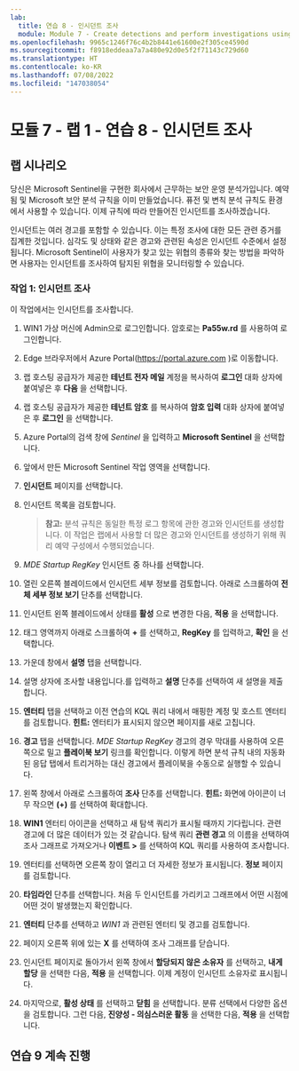 ```yaml
---
lab:
  title: 연습 8 - 인시던트 조사
  module: Module 7 - Create detections and perform investigations using Microsoft Sentinel
ms.openlocfilehash: 9965c1246f76c4b2b8441e61600e2f305ce4590d
ms.sourcegitcommit: f8918eddeaa7a7a480e92d0e5f2f71143c729d60
ms.translationtype: HT
ms.contentlocale: ko-KR
ms.lasthandoff: 07/08/2022
ms.locfileid: "147038054"
---
```

# <a name="module-7---lab-1---exercise-8---investigate-incidents"></a>모듈 7 - 랩 1 - 연습 8 - 인시던트 조사

## <a name="lab-scenario"></a>랩 시나리오


당신은 Microsoft Sentinel을 구현한 회사에서 근무하는 보안 운영 분석가입니다. 예약됨 및 Microsoft 보안 분석 규칙을 이미 만들었습니다. 퓨전 및 변칙 분석 규칙도 환경에서 사용할 수 있습니다. 이제 규칙에 따라 만들어진 인시던트를 조사하겠습니다.

인시던트는 여러 경고를 포함할 수 있습니다. 이는 특정 조사에 대한 모든 관련 증거를 집계한 것입니다. 심각도 및 상태와 같은 경고와 관련된 속성은 인시던트 수준에서 설정됩니다. Microsoft Sentinel이 사용자가 찾고 있는 위협의 종류와 찾는 방법을 파악하면 사용자는 인시던트를 조사하여 탐지된 위협을 모니터링할 수 있습니다.


### <a name="task-1-investigate-an-incident"></a>작업 1: 인시던트 조사

이 작업에서는 인시던트를 조사합니다.

1. WIN1 가상 머신에 Admin으로 로그인합니다. 암호로는 **Pa55w.rd** 를 사용하여 로그인합니다.  

1. Edge 브라우저에서 Azure Portal(https://portal.azure.com )로 이동합니다.

1. 랩 호스팅 공급자가 제공한 **테넌트 전자 메일** 계정을 복사하여 **로그인** 대화 상자에 붙여넣은 후 **다음** 을 선택합니다.

1. 랩 호스팅 공급자가 제공한 **테넌트 암호** 를 복사하여 **암호 입력** 대화 상자에 붙여넣은 후 **로그인** 을 선택합니다.

1. Azure Portal의 검색 창에 *Sentinel* 을 입력하고 **Microsoft Sentinel** 을 선택합니다.

1. 앞에서 만든 Microsoft Sentinel 작업 영역을 선택합니다.

1. **인시던트** 페이지를 선택합니다.

1. 인시던트 목록을 검토합니다.

    >**참고:** 분석 규칙은 동일한 특정 로그 항목에 관한 경고와 인시던트를 생성합니다. 이 작업은 랩에서 사용할 더 많은 경고와 인시던트를 생성하기 위해 쿼리 예약 구성에서 수행되었습니다.
  
1. *MDE Startup RegKey* 인시던트 중 하나를 선택합니다.

1. 열린 오른쪽 블레이드에서 인시던트 세부 정보를 검토합니다. 아래로 스크롤하여 **전체 세부 정보 보기** 단추를 선택합니다.

1. 인시던트 왼쪽 블레이드에서 상태를 **활성** 으로 변경한 다음, **적용** 을 선택합니다.

1. 태그 영역까지 아래로 스크롤하여 **+** 를 선택하고, **RegKey** 를 입력하고, **확인** 을 선택합니다.

1. 가운데 창에서 **설명** 탭을 선택합니다.

1. 설명 상자에 조사할 내용입니다.를 입력하고 **설명** 단추를 선택하여 새 설명을 제출합니다.

1. **엔터티** 탭을 선택하고 이전 연습의 KQL 쿼리 내에서 매핑한 계정 및 호스트 엔터티를 검토합니다.  **힌트:** 엔터티가 표시되지 않으면 페이지를 새로 고칩니다.

1. **경고** 탭을 선택합니다. *MDE Startup RegKey* 경고의 경우 막대를 사용하여 오른쪽으로 밀고 **플레이북 보기** 링크를 확인합니다. 이렇게 하면 분석 규칙 내의 자동화된 응답 탭에서 트리거하는 대신 경고에서 플레이북을 수동으로 실행할 수 있습니다.

1. 왼쪽 창에서 아래로 스크롤하여 **조사** 단추를 선택합니다. **힌트:** 화면에 아이콘이 너무 작으면 **(+)** 를 선택하여 확대합니다.

1. **WIN1** 엔터티 아이콘을 선택하고 새 탐색 쿼리가 표시될 때까지 기다립니다. 관련 경고에 더 많은 데이터가 있는 것 같습니다. 탐색 쿼리 **관련 경고** 의 이름을 선택하여 조사 그래프로 가져오거나 **이벤트 >** 를 선택하여 KQL 쿼리를 사용하여 조사합니다.

1.  엔터티를 선택하면 오른쪽 창이 열리고 더 자세한 정보가 표시됩니다. **정보** 페이지를 검토합니다.

1. **타임라인** 단추를 선택합니다. 처음 두 인시던트를 가리키고 그래프에서 어떤 시점에 어떤 것이 발생했는지 확인합니다.

1. **엔터티** 단추를 선택하고 *WIN1* 과 관련된 엔터티 및 경고를 검토합니다. 

1. 페이지 오른쪽 위에 있는 **X** 를 선택하여 조사 그래프를 닫습니다.

1. 인시던트 페이지로 돌아가서 왼쪽 창에서 **할당되지 않은 소유자** 를 선택하고, **내게 할당** 을 선택한 다음, **적용** 을 선택합니다. 이제 계정이 인시던트 소유자로 표시됩니다.

1. 마지막으로, **활성 상태** 를 선택하고 **닫힘** 을 선택합니다. 분류 선택에서 다양한 옵션을 검토합니다. 그런 다음, **진양성 - 의심스러운 활동** 을 선택한 다음, **적용** 을 선택합니다.

## <a name="proceed-to-exercise-9"></a>연습 9 계속 진행
